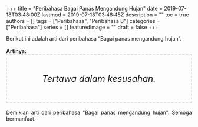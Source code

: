 +++
title = "Peribahasa Bagai Panas Mengandung Hujan"
date = 2019-07-18T03:48:00Z
lastmod = 2019-07-18T03:48:45Z
description = ""
toc = true
authors = []
tags = ["Peribahasa", "Peribahasa B"]
categories = ["Peribahasa"]
series = []
featuredImage = ""
draft = false
+++

<div dir="ltr" style="text-align: left;" trbidi="on"><div style="text-align: justify;">Berikut ini adalah arti dari peribahasa “Bagai panas mengandung hujan”.</div><br /><div style="text-align: justify;"><b>Artinya:</b></div><div style="border: 2px dashed #ddd; font-size: 24px; height: auto; margin: 0 auto; padding: 50px; text-align: center; width: auto;"><i>Tertawa dalam kesusahan.</i></div><div style="text-align: justify;"><br /></div><div style="text-align: justify;">Demikian arti dari peribahasa "Bagai panas mengandung hujan". Semoga bermanfaat.</div></div>
